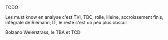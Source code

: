 TODO

Les must know en analyse c'est TVI, TBC, rolle, Heine, accroissement finis, intégrale de Riemann, IT, le reste c'est un peu plus obscur

Bolzano Weierstrass, le TBA et TCD
